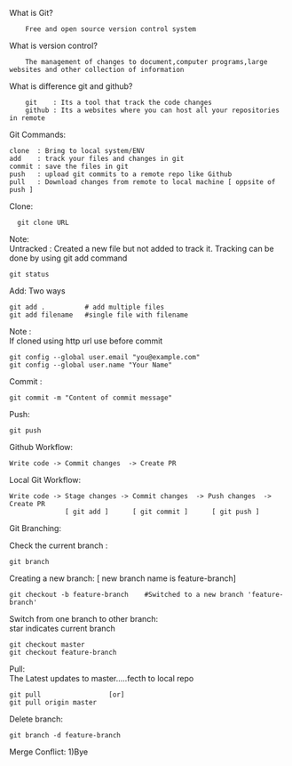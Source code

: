 What is Git?    

		Free and open source version control system 

What is version control?   

		The management of changes to document,computer programs,large websites and other collection of information

What is difference git and github?      

		git    : Its a tool that track the code changes
		github : Its a websites where you can host all your repositories in remote

Git Commands:   
 
	clone  : Bring to local system/ENV  
	add    : track your files and changes in git  
	commit : save the files in git  
	push   : upload git commits to a remote repo like Github  
	pull   : Download changes from remote to local machine [ oppsite of push ]  


Clone:

      git clone URL

Note:  
Untracked : Created a new file but not added to track it. Tracking can be done by using git add command
    
    git status
Add:  Two ways   
	
	git add .          # add multiple files  
    git add filename   #single file with filename
 
Note :   
If cloned using http url use before commit

    git config --global user.email "you@example.com"  
    git config --global user.name "Your Name"   

Commit :

    git commit -m "Content of commit message" 
Push:
    
    git push

Github Workflow:

    Write code -> Commit changes  -> Create PR

Local Git Workflow:
    
    Write code -> Stage changes -> Commit changes  -> Push changes  -> Create PR
                  [ git add ]      [ git commit ]      [ git push ]

Git Branching:

Check the current branch :

    git branch

Creating a new branch:    [ new branch name is feature-branch]

    git checkout -b feature-branch    #Switched to a new branch 'feature-branch'

Switch from one branch to other branch:  
star indicates current branch

    git checkout master
    git checkout feature-branch

Pull:  
The Latest updates to master.....fecth to local repo

    git pull                 [or]
    git pull origin master

Delete branch:
    
    git branch -d feature-branch

Merge Conflict:
1)Bye